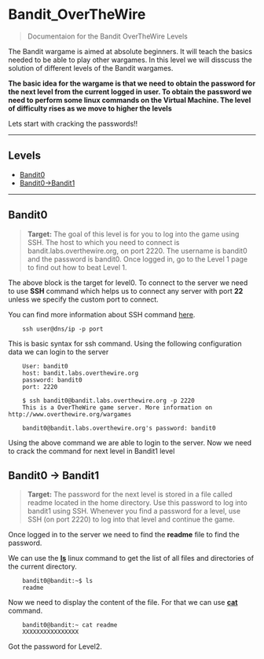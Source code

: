 # Bandit_OverTheWire
>Documentaion for the Bandit OverTheWire Levels

The Bandit wargame is aimed at absolute beginners. It will teach the basics needed to be able to play other wargames. In this level we will disscuss the solution of different levels of the Bandit wargames.

**The basic idea for the wargame is that we need to obtain the password for the next level from the current logged in user. To obtain the password we need to perform some linux commands on the Virtual Machine. The level of difficulty rises as we move to higher the levels**

Lets start with cracking the passwords!!

---
## Levels
- [Bandit0](#bandit0)
- [Bandit0->Bandit1](#bandit0---bandit1)

---
## Bandit0

> **Target:** The goal of this level is for you to log into the game using SSH. The host to which you need to connect is bandit.labs.overthewire.org, on port 2220. The username is bandit0 and the password is bandit0. Once logged in, go to the Level 1 page to find out how to beat Level 1.

The above block is the target for level0.
To connect to the server we need to use **SSH** command which helps us to connect any server with port **22** unless we specify the custom port to connect.

You can find more information about SSH command [here](https://man7.org/linux/man-pages/man1/ssh.1.html).

```
    ssh user@dns/ip -p port
```
This is basic syntax for ssh command. Using the following configuration data we can login to the server

```
    User: bandit0 
    host: bandit.labs.overthewire.org
    password: bandit0
    port: 2220
```
```
    $ ssh bandit0@bandit.labs.overthewire.org -p 2220
    This is a OverTheWire game server. More information on http://www.overthewire.org/wargames

    bandit0@bandit.labs.overthewire.org's password: bandit0
```
Using the above command we are able to login to the server. Now we need to crack the command for next level in Bandit1 level

## Bandit0 -> Bandit1

> **Target:** The password for the next level is stored in a file called readme located in the home directory. Use this password to log into bandit1 using SSH. Whenever you find a password for a level, use SSH (on port 2220) to log into that level and continue the game.

Once logged in to the server we need to find the **readme** file to find the password. 

We can use the **[ls](https://en.wikipedia.org/wiki/Ls)** linux command to get the list of all files and directories of the current directory.
```
    bandit0@bandit:~$ ls
    readme
```
Now we need to display the content of the file. For that we can use **[cat](https://en.wikipedia.org/wiki/Cat_(Unix))** command.
```
    bandit0@bandit:~ cat readme
    XXXXXXXXXXXXXXXX
```
Got the password for Level2.

